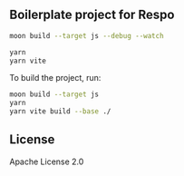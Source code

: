## Boilerplate project for Respo

```bash
moon build --target js --debug --watch

yarn
yarn vite
```

To build the project, run:

```bash
moon build --target js
yarn
yarn vite build --base ./
```

## License

Apache License 2.0
